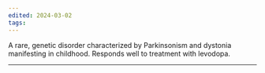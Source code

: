 ```yaml
---
edited: 2024-03-02
tags:
---
```

A rare, genetic disorder characterized by Parkinsonism and dystonia manifesting in childhood. Responds well to treatment with levodopa.  

---
